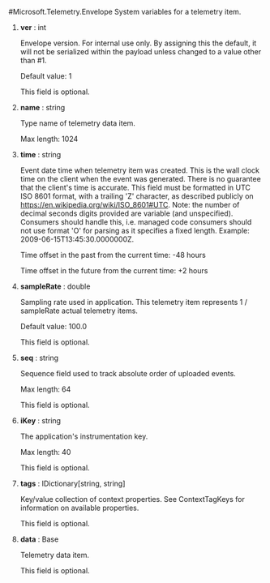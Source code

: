 
#Microsoft.Telemetry.Envelope
System variables for a telemetry item.

1. **ver** : int

    Envelope version. For internal use only. By assigning this the default, it will not be serialized within the payload unless changed to a value other than #1.
    
    Default value: 1
    
    This field is optional.
    
1. **name** : string

    Type name of telemetry data item.
    
    Max length: 1024
    
1. **time** : string

    Event date time when telemetry item was created. This is the wall clock time on the client when the event was generated. There is no guarantee that the client's time is accurate. This field must be formatted in UTC ISO 8601 format, with a trailing 'Z' character, as described publicly on https://en.wikipedia.org/wiki/ISO_8601#UTC. Note: the number of decimal seconds digits provided are variable (and unspecified). Consumers should handle this, i.e. managed code consumers should not use format 'O' for parsing as it specifies a fixed length. Example: 2009-06-15T13:45:30.0000000Z.
    
    Time offset in the past from the current time: -48 hours
    
    Time offset in the future from the current time: +2 hours
    
1. **sampleRate** : double

    Sampling rate used in application. This telemetry item represents 1 / sampleRate actual telemetry items.
    
    Default value: 100.0
    
    This field is optional.
    
1. **seq** : string

    Sequence field used to track absolute order of uploaded events.
    
    Max length: 64
    
    This field is optional.
    
1. **iKey** : string

    The application's instrumentation key.
    
    Max length: 40
    
    This field is optional.
    
1. **tags** : IDictionary[string, string]

    Key/value collection of context properties. See ContextTagKeys for information on available properties.
    
    This field is optional.
    
1. **data** : Base

    Telemetry data item.
    
    This field is optional.
    
